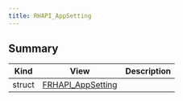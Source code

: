 ```yaml
---
title: RHAPI_AppSetting
---
```


## Summary
| Kind | View | Description |
|------|------|-------------|
|struct|[FRHAPI_AppSetting](/unreal-plugins/all/structfrhapi__appsetting/#structFRHAPI__AppSetting)||
